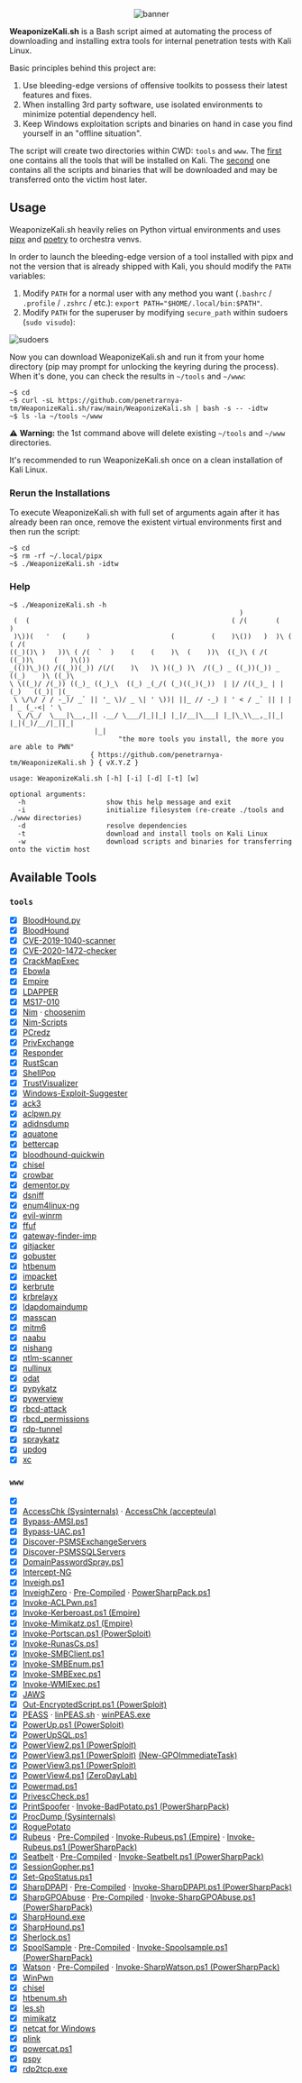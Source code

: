 <p align="center">
  <img src="https://user-images.githubusercontent.com/23141800/114306819-c1877380-9ae5-11eb-967c-d7d71935cca6.png" alt="banner" />
</p>

**WeaponizeKali.sh** is a Bash script aimed at automating the process of downloading and installing extra tools for internal penetration tests with Kali Linux.

Basic principles behind this project are:

1. Use bleeding-edge versions of offensive toolkits to possess their latest features and fixes.
2. When installing 3rd party software, use isolated environments to minimize potential dependency hell.
3. Keep Windows exploitation scripts and binaries on hand in case you find yourself in an "offline situation".

The script will create two directories within CWD: `tools` and `www`. The [first](#tools) one contains all the tools that will be installed on Kali. The [second](#www) one contains all the scripts and binaries that will be downloaded and may be transferred onto the victim host later.

## Usage

WeaponizeKali.sh heavily relies on Python virtual environments and uses [pipx](https://pipxproject.github.io/pipx/) and [poetry](https://python-poetry.org/) to orchestra venvs.

In order to launch the bleeding-edge version of a tool installed with pipx and not the version that is already shipped with Kali, you should modify the `PATH` variables:

1. Modify `PATH` for a normal user with any method you want (`.bashrc` / `.profile` / `.zshrc` / etc.): `export PATH="$HOME/.local/bin:$PATH"`.
2. Modify `PATH` for the superuser by modifying `secure_path` within sudoers (`sudo visudo`):

![sudoers](https://user-images.githubusercontent.com/23141800/103461896-b5e02000-4d32-11eb-936e-6764ceae1372.png)

Now you can download WeaponizeKali.sh and run it from your home directory (pip may prompt for unlocking the keyring during the process). When it's done, you can check the results in `~/tools` and `~/www`:

```console
~$ cd
~$ curl -sL https://github.com/penetrarnya-tm/WeaponizeKali.sh/raw/main/WeaponizeKali.sh | bash -s -- -idtw
~$ ls -la ~/tools ~/www
```

:warning: **Warning:** the 1st command above will delete existing `~/tools` and `~/www` directories. 

It's recommended to run WeaponizeKali.sh once on a clean installation of Kali Linux.

### Rerun the Installations

To execute WeaponizeKali.sh with full set of arguments again after it has already been ran once, remove the existent virtual environments first and then run the script:

```console
~$ cd
~$ rm -rf ~/.local/pipx
~$ ./WeaponizeKali.sh -idtw
```

### Help

```
~$ ./WeaponizeKali.sh -h
                                                         )
 (  (                                                  ( /(       (                )
 )\))(   '   (     )                    (         (    )\())   )  )\ (          ( /(
((_)()\ )   ))\ ( /(  `  )    (    (    )\  (    ))\  ((_)\ ( /( ((_))\     (   )\())
_(())\_)() /((_))(_)) /(/(    )\   )\ )((_) )\  /((_) _ ((_))(_)) _ ((_)    )\ ((_)\
\ \((_)/ /(_)) ((_)_ ((_)_\  ((_) _(_/( (_)((_)(_))  | |/ /((_)_ | | (_)   ((_)| |(_
 \ \/\/ / / -_)/ _` || '_ \)/ _ \| ' \))| ||_ // -_) | ' < / _` || | | | _ (_-<| ' \
  \_/\_/  \___|\__,_|| .__/ \___/|_||_| |_|/__|\___| |_|\_\\__,_||_| |_|(_)/__/|_||_|
                     |_|
                           "the more tools you install, the more you are able to PWN"
                    { https://github.com/penetrarnya-tm/WeaponizeKali.sh } { vX.Y.Z }

usage: WeaponizeKali.sh [-h] [-i] [-d] [-t] [w]

optional arguments:
  -h                    show this help message and exit
  -i                    initialize filesystem (re-create ./tools and ./www directories)
  -d                    resolve dependencies
  -t                    download and install tools on Kali Linux
  -w                    download scripts and binaries for transferring onto the victim host
```

## Available Tools

### `tools`

* [x] [BloodHound.py](https://github.com/fox-it/BloodHound.py)
* [x] [BloodHound](https://github.com/BloodHoundAD/BloodHound/releases)
* [x] [CVE-2019-1040-scanner](https://github.com/fox-it/cve-2019-1040-scanner)
* [x] [CVE-2020-1472-checker](https://github.com/SecuraBV/CVE-2020-1472)
* [x] [CrackMapExec](https://github.com/byt3bl33d3r/CrackMapExec)
* [x] [Ebowla](https://github.com/Genetic-Malware/Ebowla)
* [x] [Empire](https://github.com/BC-SECURITY/Empire)
* [x] [LDAPPER](https://github.com/shellster/LDAPPER)
* [x] [MS17-010](https://github.com/helviojunior/MS17-010)
* [x] [Nim](https://nim-lang.org/install_unix.html) · [choosenim](https://github.com/dom96/choosenim)
* [x] [Nim-Scripts](https://github.com/S3cur3Th1sSh1t/Creds/tree/master/nim)
* [x] [PCredz](https://github.com/lgandx/PCredz)
* [x] [PrivExchange](https://github.com/dirkjanm/PrivExchange)
* [x] [Responder](https://github.com/lgandx/Responder)
* [x] [RustScan](https://github.com/RustScan/RustScan/releases)
* [x] [ShellPop](https://github.com/0x00-0x00/ShellPop)
* [x] [TrustVisualizer](https://github.com/HarmJ0y/TrustVisualizer)
* [x] [Windows-Exploit-Suggester](https://github.com/AonCyberLabs/Windows-Exploit-Suggester)
* [x] [ack3](https://github.com/beyondgrep/ack3)
* [x] [aclpwn.py](https://github.com/fox-it/aclpwn.py)
* [x] [adidnsdump](https://github.com/dirkjanm/adidnsdump)
* [x] [aquatone](https://github.com/michenriksen/aquatone/releases)
* [x] [bettercap](https://github.com/bettercap/bettercap/releases)
* [x] [bloodhound-quickwin](https://github.com/kaluche/bloodhound-quickwin)
* [x] [chisel](https://github.com/jpillora/chisel/releases)
* [x] [crowbar](https://github.com/galkan/crowbar)
* [x] [dementor.py](https://gist.github.com/3xocyte/cfaf8a34f76569a8251bde65fe69dccc)
* [x] [dsniff](https://github.com/tecknicaltom/dsniff)
* [x] [enum4linux-ng](https://github.com/cddmp/enum4linux-ng)
* [x] [evil-winrm](https://github.com/Hackplayers/evil-winrm)
* [x] [ffuf](https://github.com/ffuf/ffuf/releases)
* [x] [gateway-finder-imp](https://github.com/whitel1st/gateway-finder-imp)
* [x] [gitjacker](https://github.com/liamg/gitjacker/releases)
* [x] [gobuster](https://github.com/OJ/gobuster/releases)
* [x] [htbenum](https://github.com/SolomonSklash/htbenum)
* [x] [impacket](https://github.com/SecureAuthCorp/impacket)
* [x] [kerbrute](https://github.com/ropnop/kerbrute/releases)
* [x] [krbrelayx](https://github.com/dirkjanm/krbrelayx)
* [x] [ldapdomaindump](https://github.com/dirkjanm/ldapdomaindump)
* [x] [masscan](https://github.com/robertdavidgraham/masscan)
* [x] [mitm6](https://github.com/fox-it/mitm6)
* [x] [naabu](https://github.com/projectdiscovery/naabu/releases)
* [x] [nishang](https://github.com/samratashok/nishang)
* [x] [ntlm-scanner](https://github.com/preempt/ntlm-scanner)
* [x] [nullinux](https://github.com/m8r0wn/nullinux)
* [x] [odat](https://github.com/quentinhardy/odat)
* [x] [pypykatz](https://github.com/skelsec/pypykatz)
* [x] [pywerview](https://github.com/the-useless-one/pywerview)
* [x] [rbcd-attack](https://github.com/tothi/rbcd-attack)
* [x] [rbcd_permissions](https://github.com/NinjaStyle82/rbcd_permissions)
* [x] [rdp-tunnel](https://github.com/NotMedic/rdp-tunnel)
* [x] [spraykatz](https://github.com/aas-n/spraykatz)
* [x] [updog](https://github.com/sc0tfree/updog)
* [x] [xc](https://github.com/xct/xc)

### `www`

* [x] [](https://github.com/adrecon/ADRecon/raw/master/ADRecon.ps1)
* [x] [AccessChk (Sysinternals)](https://docs.microsoft.com/en-us/sysinternals/downloads/accesschk) · [AccessChk (accepteula)](https://xor.cat/2017/09/05/sysinternals-accesschk-accepteula/)
* [x] [Bypass-AMSI.ps1](https://gist.github.com/snovvcrash/5c9ee38bb9a8802a674ec3d3d33b4717)
* [x] [Bypass-UAC.ps1](https://gist.github.com/snovvcrash/362be57caaa167e7f5667156ac80f445)
* [x] [Discover-PSMSExchangeServers](https://github.com/PyroTek3/PowerShell-AD-Recon/blob/master/Discover-PSMSExchangeServers)
* [x] [Discover-PSMSSQLServers](https://github.com/PyroTek3/PowerShell-AD-Recon/blob/master/Discover-PSMSSQLServers)
* [x] [DomainPasswordSpray.ps1](https://github.com/dafthack/DomainPasswordSpray/blob/master/DomainPasswordSpray.ps1)
* [x] [Intercept-NG](http://sniff.su/)
* [x] [Inveigh.ps1](https://github.com/Kevin-Robertson/Inveigh/blob/master/Inveigh.ps1)
* [x] [InveighZero](https://github.com/Kevin-Robertson/InveighZero) · [Pre-Compiled](https://github.com/Flangvik/SharpCollection/blob/master/NetFramework_4.0_x64/Inveigh.exe) · [PowerSharpPack.ps1](https://github.com/S3cur3Th1sSh1t/PowerSharpPack/blob/master/PowerSharpPack.ps1)
* [x] [Invoke-ACLPwn.ps1](https://github.com/fox-it/Invoke-ACLPwn/blob/master/Invoke-ACLPwn.ps1)
* [x] [Invoke-Kerberoast.ps1 (Empire)](https://github.com/BC-SECURITY/Empire/blob/master/data/module_source/credentials/Invoke-Kerberoast.ps1)
* [x] [Invoke-Mimikatz.ps1 (Empire)](https://github.com/BC-SECURITY/Empire/blob/master/data/module_source/credentials/Invoke-Mimikatz.ps1)
* [x] [Invoke-Portscan.ps1 (PowerSploit)](https://github.com/PowerShellMafia/PowerSploit/blob/master/Recon/Invoke-Portscan.ps1)
* [x] [Invoke-RunasCs.ps1](https://github.com/antonioCoco/RunasCs/blob/master/Invoke-RunasCs.ps1)
* [x] [Invoke-SMBClient.ps1](https://github.com/Kevin-Robertson/Invoke-TheHash/blob/master/Invoke-SMBClient.ps1)
* [x] [Invoke-SMBEnum.ps1](https://github.com/Kevin-Robertson/Invoke-TheHash/blob/master/Invoke-SMBEnum.ps1)
* [x] [Invoke-SMBExec.ps1](https://github.com/Kevin-Robertson/Invoke-TheHash/blob/master/Invoke-SMBExec.ps1)
* [x] [Invoke-WMIExec.ps1](https://github.com/Kevin-Robertson/Invoke-TheHash/blob/master/Invoke-WMIExec.ps1)
* [x] [JAWS](https://github.com/411Hall/JAWS/blob/master/jaws-enum.ps1)
* [x] [Out-EncryptedScript.ps1 (PowerSploit)](https://github.com/PowerShellMafia/PowerSploit/blob/master/ScriptModification/Out-EncryptedScript.ps1)
* [x] [PEASS](https://github.com/carlospolop/privilege-escalation-awesome-scripts-suite) · [linPEAS.sh](https://github.com/carlospolop/privilege-escalation-awesome-scripts-suite/blob/master/linPEAS/linpeas.sh) · [winPEAS.exe](https://github.com/carlospolop/privilege-escalation-awesome-scripts-suite/blob/master/winPEAS/winPEASexe/winPEAS/bin/x64/Release/winPEAS.exe)
* [x] [PowerUp.ps1 (PowerSploit)](https://github.com/PowerShellMafia/PowerSploit/blob/master/Privesc/PowerUp.ps1)
* [x] [PowerUpSQL.ps1](https://github.com/NetSPI/PowerUpSQL/blob/master/PowerUpSQL.ps1)
* [x] [PowerView2.ps1 (PowerSploit)](https://github.com/PowerShellEmpire/PowerTools/blob/master/PowerView/powerview.ps1)
* [x] [PowerView3.ps1 (PowerSploit)](https://github.com/PowerShellMafia/PowerSploit/blob/26a0757612e5654b4f792b012ab8f10f95d391c9/Recon/PowerView.ps1) [(New-GPOImmediateTask)](https://www.harmj0y.net/blog/redteaming/abusing-gpo-permissions/)
* [x] [PowerView3.ps1 (PowerSploit)](https://github.com/PowerShellMafia/PowerSploit/blob/master/Recon/PowerView.ps1)
* [x] [PowerView4.ps1](https://github.com/ZeroDayLab/PowerSploit/blob/master/Recon/PowerView.ps1) [(ZeroDayLab)](https://exploit.ph/powerview.html)
* [x] [Powermad.ps1](https://github.com/Kevin-Robertson/Powermad/blob/master/Powermad.ps1)
* [x] [PrivescCheck.ps1](https://github.com/itm4n/PrivescCheck/blob/master/PrivescCheck.ps1)
* [x] [PrintSpoofer](https://github.com/itm4n/PrintSpoofer) · [Invoke-BadPotato.ps1 (PowerSharpPack)](https://github.com/S3cur3Th1sSh1t/PowerSharpPack/blob/master/PowerSharpBinaries/Invoke-BadPotato.ps1)
* [x] [ProcDump (Sysinternals)](https://docs.microsoft.com/en-us/sysinternals/downloads/procdump)
* [x] [RoguePotato](https://github.com/antonioCoco/RoguePotato)
* [x] [Rubeus](https://github.com/GhostPack/Rubeus) · [Pre-Compiled](https://github.com/r3motecontrol/Ghostpack-CompiledBinaries/blob/master/Rubeus.exe) · [Invoke-Rubeus.ps1 (Empire)](https://github.com/BC-SECURITY/Empire/blob/master/data/module_source/credentials/Invoke-Rubeus.ps1) · [Invoke-Rubeus.ps1 (PowerSharpPack)](https://github.com/S3cur3Th1sSh1t/PowerSharpPack/blob/master/PowerSharpBinaries/Invoke-Rubeus.ps1)
* [x] [Seatbelt](https://github.com/GhostPack/Seatbelt) · [Pre-Compiled](https://github.com/r3motecontrol/Ghostpack-CompiledBinaries/blob/master/Seatbelt.exe) · [Invoke-Seatbelt.ps1 (PowerSharpPack)](https://github.com/S3cur3Th1sSh1t/PowerSharpPack/blob/master/PowerSharpBinaries/Invoke-Seatbelt.ps1)
* [x] [SessionGopher.ps1](https://github.com/Arvanaghi/SessionGopher/blob/master/SessionGopher.ps1)
* [x] [Set-GpoStatus.ps1](https://gist.github.com/snovvcrash/ecdc639b061fe787617d8d92d8549801)
* [x] [SharpDPAPI](https://github.com/GhostPack/SharpDPAPI) · [Pre-Compiled](https://github.com/r3motecontrol/Ghostpack-CompiledBinaries/blob/master/SharpDPAPI.exe)  · [Invoke-SharpDPAPI.ps1 (PowerSharpPack)](https://github.com/S3cur3Th1sSh1t/PowerSharpPack/blob/master/PowerSharpBinaries/Invoke-SharpDPAPI.ps1)
* [x] [SharpGPOAbuse](https://github.com/FSecureLABS/SharpGPOAbuse) · [Pre-Compiled](https://github.com/Flangvik/SharpCollection/blob/master/NetFramework_4.0_x64/SharpGPOAbuse.exe) · [Invoke-SharpGPOAbuse.ps1 (PowerSharpPack)](https://github.com/S3cur3Th1sSh1t/PowerSharpPack/blob/master/PowerSharpBinaries/Invoke-SharpGPOAbuse.ps1)
* [x] [SharpHound.exe](https://github.com/BloodHoundAD/BloodHound/blob/master/Collectors/SharpHound.exe)
* [x] [SharpHound.ps1](https://github.com/BloodHoundAD/BloodHound/blob/master/Collectors/SharpHound.ps1)
* [x] [Sherlock.ps1](https://github.com/rasta-mouse/Sherlock/blob/master/Sherlock.ps1)
* [x] [SpoolSample](https://github.com/leechristensen/SpoolSample/) · [Pre-Compiled](https://github.com/BlackDiverX/WinTools/blob/master/SpoolSample-Printerbug/SpoolSample.exe) · [Invoke-Spoolsample.ps1 (PowerSharpPack)](https://github.com/S3cur3Th1sSh1t/PowerSharpPack/blob/master/PowerSharpBinaries/Invoke-Spoolsample.ps1)
* [x] [Watson](https://github.com/rasta-mouse/Watson) · [Pre-Compiled](https://github.com/BlackDiverX/WinTools/blob/master/Watson/Watson.exe) · [Invoke-SharpWatson.ps1 (PowerSharpPack)](https://github.com/S3cur3Th1sSh1t/PowerSharpPack/blob/master/PowerSharpBinaries/Invoke-SharpWatson.ps1)
* [x] [WinPwn](https://github.com/S3cur3Th1sSh1t/WinPwn)
* [x] [chisel](https://github.com/jpillora/chisel/releases)
* [x] [htbenum.sh](https://github.com/SolomonSklash/htbenum/blob/master/htbenum.sh)
* [x] [les.sh](https://github.com/mzet-/linux-exploit-suggester/blob/master/linux-exploit-suggester.sh)
* [x] [mimikatz](https://github.com/gentilkiwi/mimikatz/releases)
* [x] [netcat for Windows](https://eternallybored.org/misc/netcat/)
* [x] [plink](https://www.chiark.greenend.org.uk/~sgtatham/putty/latest.html)
* [x] [powercat.ps1](https://github.com/besimorhino/powercat/blob/master/powercat.ps1)
* [x] [pspy](https://github.com/DominicBreuker/pspy/releases)
* [x] [rdp2tcp.exe](https://github.com/NotMedic/rdp-tunnel/blob/master/rdp2tcp.exe)
